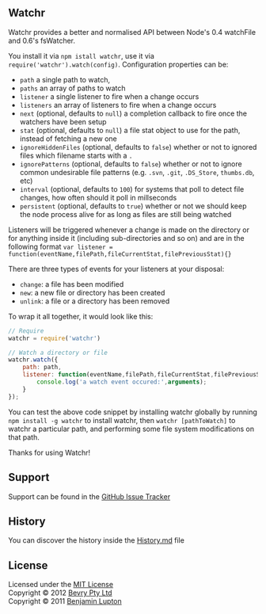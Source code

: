 ## Watchr

Watchr provides a better and normalised API between Node's 0.4 watchFile and 0.6's fsWatcher.

You install it via `npm istall watchr`, use it via `require('watchr').watch(config)`. Configuration properties can be:

- `path` a single path to watch,
- `paths` an array of paths to watch
- `listener` a single listener to fire when a change occurs
- `listeners` an array of listeners to fire when a change occurs
- `next` (optional, defaults to `null`) a completion callback to fire once the watchers have been setup
- `stat` (optional, defaults to `null`) a file stat object to use for the path, instead of fetching a new one
- `ignoreHiddenFiles` (optional, defaults to `false`) whether or not to ignored files which filename starts with a `.`
- `ignorePatterns` (optional, defaults to `false`) whether or not to ignore common undesirable file patterns (e.g. `.svn`, `.git`, `.DS_Store`, `thumbs.db`, etc)
- `interval` (optional, defaults to `100`) for systems that poll to detect file changes, how often should it poll in millseconds
- `persistent` (optional, defaults to `true`) whether or not we should keep the node process alive for as long as files are still being watched

 Listeners will be triggered whenever a change is made on the directory or for anything inside it (including sub-directories and so on) and are in the following format `var listener = function(eventName,filePath,fileCurrentStat,filePreviousStat){}`

There are three types of events for your listeners at your disposal:

- `change`: a file has been modified
- `new`: a new file or directory has been created
- `unlink`: a file or a directory has been removed

To wrap it all together, it would look like this:

``` javascript
// Require
watchr = require('watchr')

// Watch a directory or file
watchr.watch({
	path: path,
	listener: function(eventName,filePath,fileCurrentStat,filePreviousStat){
		console.log('a watch event occured:',arguments);
	}
});
```

You can test the above code snippet by installing watchr globally by running `npm install -g watchr` to install watchr, then `watchr [pathToWatch]` to watchr a particular path, and performing some file system modifications on that path.

Thanks for using Watchr!


## Support

Support can be found in the [GitHub Issue Tracker](https://github.com/bevry/watchr/issues)


## History

You can discover the history inside the [History.md](https://github.com/bevry/watchr/blob/master/History.md#files) file


## License

Licensed under the [MIT License](http://creativecommons.org/licenses/MIT/)
<br/>Copyright &copy; 2012 [Bevry Pty Ltd](http://bevry.me)
<br/>Copyright &copy; 2011 [Benjamin Lupton](http://balupton.com)